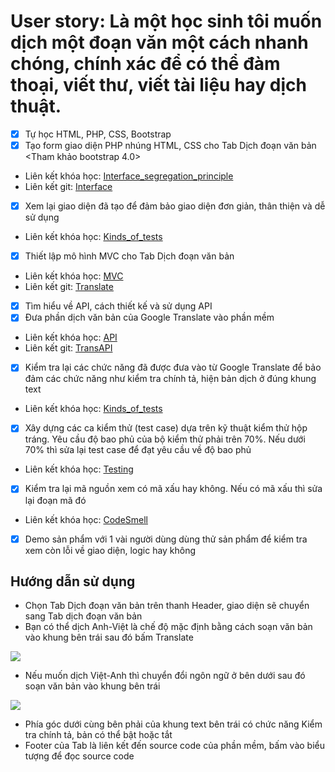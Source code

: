 # User story: Là một học sinh tôi muốn dịch một đoạn văn một cách nhanh chóng, chính xác để có thể đàm thoại, viết thư, viết tài liệu hay dịch thuật.
- [x] Tự học HTML, PHP, CSS, Bootstrap
- [x] Tạo form giao diện PHP nhúng HTML, CSS cho Tab Dịch đoạn văn bản <Tham khảo bootstrap 4.0>
* Liên kết khóa học: [Interface_segregation_principle](https://docs.google.com/document/d/1a4i_31R8WBUAnF91syr1FwBpKoAiTY6rEJt1xWjb74M/edit#heading=h.t50jyopjk04o/Interface_segregation_principle)
* Liên kết git: [Interface](https://github.com/ThaoIE3/INT2208-7-2019/commit/8b5c530ed1121ad11b65b4250c6cb469b4f59e9a#diff-0be975eaee22a8e2e2e98ba9d680c127/Interface)
- [x] Xem lại giao diện đã tạo để đảm bảo giao diện đơn giản, thân thiện và dễ sử dụng
* Liên kết khóa học: [Kinds_of_tests](https://docs.google.com/document/d/1a4i_31R8WBUAnF91syr1FwBpKoAiTY6rEJt1xWjb74M/edit#heading=h.e3sa5k1h7i5n/Kinds_of_tests)
- [x] Thiết lập mô hình MVC cho Tab Dịch đoạn văn bản
* Liên kết khóa học: [MVC](https://docs.google.com/document/d/1a4i_31R8WBUAnF91syr1FwBpKoAiTY6rEJt1xWjb74M/edit#heading=h.kehlqoeo6d9r/MVC)
* Liên kết git: [Translate](https://github.com/ThaoIE3/INT2208-7-2019/blob/d49a789e1e12c45686d1ebe82166a292850e1864/nhom-19/DictionaryWeb/translate.php/Translate)
- [x] Tìm hiểu về API, cách thiết kế và sử dụng API
- [x] Đưa phần dịch văn bản của Google Translate vào phần mềm
* Liên kết khóa học: [API](https://docs.google.com/document/d/1a4i_31R8WBUAnF91syr1FwBpKoAiTY6rEJt1xWjb74M/edit#heading=h.nzr0nabmnmj3/API)
* Liên kết git: [TransAPI](https://github.com/ThaoIE3/INT2208-7-2019/tree/master/nhom-19/DictionaryWeb/TransAPI/TransAPI)
- [x] Kiểm tra lại các chức năng đã được đưa vào từ Google Translate để bảo đảm các chức năng như kiểm tra chính tả, hiện bản dịch ở đúng khung text
* Liên kết khóa học: [Kinds_of_tests](http://https://docs.google.com/document/d/1a4i_31R8WBUAnF91syr1FwBpKoAiTY6rEJt1xWjb74M/edit#heading=h.e3sa5k1h7i5n/Kinds_of_tests)
- [x] Xây dựng các ca kiểm thử (test case) dựa trên kỹ thuật kiểm thử hộp tráng. Yêu cầu độ bao phủ của bộ kiểm thử phải trên 70%. Nếu dưới 70% thì sửa lại test case để đạt yêu cầu về độ bao phủ
* Liên kết khóa học: [Testing](https://docs.google.com/document/d/1a4i_31R8WBUAnF91syr1FwBpKoAiTY6rEJt1xWjb74M/edit#heading=h.ryzy80x4sqk1/Testing)
- [x] Kiểm tra lại mã nguồn xem có mã xấu hay không. Nếu có mã xấu thì sửa lại đoạn mã đó
* Liên kết khóa học: [CodeSmell](https://docs.google.com/document/d/1a4i_31R8WBUAnF91syr1FwBpKoAiTY6rEJt1xWjb74M/edit#heading=h.x5jzfha6cshw/CodeSmell)
- [x] Demo sản phẩm với 1 vài người dùng dùng thử sản phẩm để kiểm tra xem còn lỗi về giao diện, logic hay không

## Hướng dẫn sử dụng
* Chọn Tab Dịch đoạn văn bản trên thanh Header, giao diện sẽ chuyển sang Tab dịch đoạn văn bản
* Bạn có thể dịch Anh-Việt là chế độ mặc định bằng cách soạn văn bản vào khung bên trái sau đó bấm Translate
<img src="https://i.imgur.com/u0Njxm4.png">

* Nếu muốn dịch Việt-Anh thì chuyển đổi ngôn ngữ ở bên dưới sau đó soạn văn bản vào khung bên trái

<img src="https://i.imgur.com/mPiRjFN.png">

* Phía góc dưới cùng bên phải của khung text bên trái có chức năng Kiểm tra chính tả, bản có thể bật hoặc tắt
* Footer của Tab là liên kết đến source code của phần mềm, bấm vào biểu tượng để đọc source code
